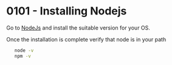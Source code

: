 # 0101 - Installing Nodejs

Go to [NodeJs](https://nodejs.org/en/download/) and install the suitable version for your OS.

Once the installation is complete verify that node is in your path
```bash
   node -v
   npm -v
```